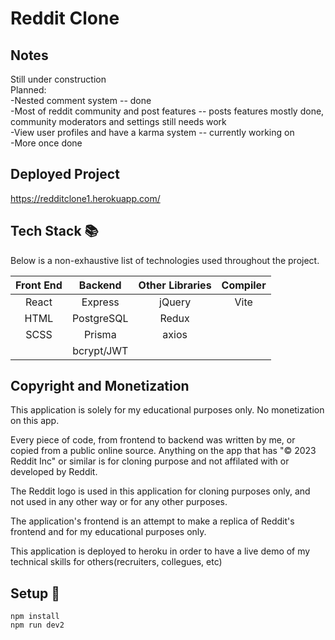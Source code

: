 # Reddit Clone

## Notes

Still under construction</br>
Planned:</br>
-Nested comment system -- done</br>
-Most of reddit community and post features -- posts features mostly done, community moderators and settings still needs work</br>
-View user profiles and have a karma system -- currently working on</br>
-More once done</br>

## Deployed Project

https://redditclone1.herokuapp.com/ </br>

## Tech Stack :books:

Below is a non-exhaustive list of technologies used throughout the project.

| Front End |  Backend   | Other Libraries | Compiler |
| :-------: | :--------: | :-------------: | :------: |
|   React   |  Express   |     jQuery      |   Vite   |
|   HTML    | PostgreSQL |      Redux      |          |
|   SCSS    |   Prisma   |      axios      |          |
|           | bcrypt/JWT |                 |          |

## Copyright and Monetization

This application is solely for my educational purposes only. No monetization on this app.

Every piece of code, from frontend to backend was written by me, or copied from a public online source. Anything on the app that has "© 2023 Reddit Inc" or similar is for cloning purpose and not affilated with or developed by Reddit.

The Reddit logo is used in this application for cloning purposes only, and not used in any other way or for any other purposes.

The application's frontend is an attempt to make a replica of Reddit's frontend and for my educational purposes only.

This application is deployed to heroku in order to have a live demo of my technical skills for others(recruiters, collegues, etc)

## Setup :rocket:

```
npm install
npm run dev2
```
